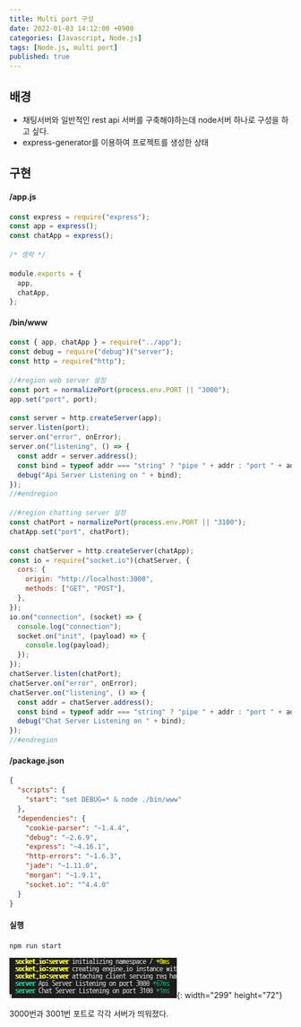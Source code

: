```yaml
---
title: Multi port 구성
date: 2022-01-03 14:12:00 +0900
categories: [Javascript, Node.js]
tags: [Node.js, multi port]
published: true
---
```


## 배경

- 채팅서버와 일반적인 rest api 서버를 구축해야하는데 node서버 하나로 구성을 하고 싶다.
- express-generator를 이용하여 프로젝트를 생성한 상태

## 구현

#### /app.js

```javascript
const express = require("express");
const app = express();
const chatApp = express();

/* 생략 */

module.exports = {
  app,
  chatApp,
};
```

#### /bin/www

```javascript
const { app, chatApp } = require("../app");
const debug = require("debug")("server");
const http = require("http");

//#region web server 설정
const port = normalizePort(process.env.PORT || "3000");
app.set("port", port);

const server = http.createServer(app);
server.listen(port);
server.on("error", onError);
server.on("listening", () => {
  const addr = server.address();
  const bind = typeof addr === "string" ? "pipe " + addr : "port " + addr.port;
  debug("Api Server Listening on " + bind);
});
//#endregion

//#region chatting server 설정
const chatPort = normalizePort(process.env.PORT || "3100");
chatApp.set("port", chatPort);

const chatServer = http.createServer(chatApp);
const io = require("socket.io")(chatServer, {
  cors: {
    origin: "http://localhost:3000",
    methods: ["GET", "POST"],
  },
});
io.on("connection", (socket) => {
  console.log("connection");
  socket.on("init", (payload) => {
    console.log(payload);
  });
});
chatServer.listen(chatPort);
chatServer.on("error", onError);
chatServer.on("listening", () => {
  const addr = chatServer.address();
  const bind = typeof addr === "string" ? "pipe " + addr : "port " + addr.port;
  debug("Chat Server Listening on " + bind);
});
//#endregion
```

#### /package.json

```json
{
  "scripts": {
    "start": "set DEBUG=* & node ./bin/www"
  },
  "dependencies": {
    "cookie-parser": "~1.4.4",
    "debug": "~2.6.9",
    "express": "~4.16.1",
    "http-errors": "~1.6.3",
    "jade": "~1.11.0",
    "morgan": "~1.9.1",
    "socket.io": "^4.4.0"
  }
}
```

#### 실행

```shell
npm run start
```

![Desktop View](/assets/img/node-multi-port-console.png){: width="299" height="72"}

3000번과 3001번 포트로 각각 서버가 띄워졌다.
